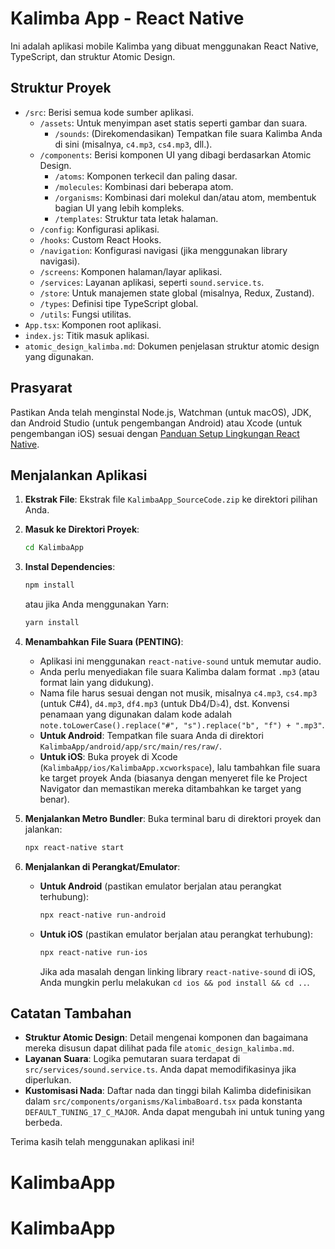 # Kalimba App - React Native

Ini adalah aplikasi mobile Kalimba yang dibuat menggunakan React Native, TypeScript, dan struktur Atomic Design.

## Struktur Proyek

- `/src`: Berisi semua kode sumber aplikasi.
  - `/assets`: Untuk menyimpan aset statis seperti gambar dan suara.
    - `/sounds`: (Direkomendasikan) Tempatkan file suara Kalimba Anda di sini (misalnya, `c4.mp3`, `cs4.mp3`, dll.).
  - `/components`: Berisi komponen UI yang dibagi berdasarkan Atomic Design.
    - `/atoms`: Komponen terkecil dan paling dasar.
    - `/molecules`: Kombinasi dari beberapa atom.
    - `/organisms`: Kombinasi dari molekul dan/atau atom, membentuk bagian UI yang lebih kompleks.
    - `/templates`: Struktur tata letak halaman.
  - `/config`: Konfigurasi aplikasi.
  - `/hooks`: Custom React Hooks.
  - `/navigation`: Konfigurasi navigasi (jika menggunakan library navigasi).
  - `/screens`: Komponen halaman/layar aplikasi.
  - `/services`: Layanan aplikasi, seperti `sound.service.ts`.
  - `/store`: Untuk manajemen state global (misalnya, Redux, Zustand).
  - `/types`: Definisi tipe TypeScript global.
  - `/utils`: Fungsi utilitas.
- `App.tsx`: Komponen root aplikasi.
- `index.js`: Titik masuk aplikasi.
- `atomic_design_kalimba.md`: Dokumen penjelasan struktur atomic design yang digunakan.

## Prasyarat

Pastikan Anda telah menginstal Node.js, Watchman (untuk macOS), JDK, dan Android Studio (untuk pengembangan Android) atau Xcode (untuk pengembangan iOS) sesuai dengan [Panduan Setup Lingkungan React Native](https://reactnative.dev/docs/environment-setup).

## Menjalankan Aplikasi

1.  **Ekstrak File**: Ekstrak file `KalimbaApp_SourceCode.zip` ke direktori pilihan Anda.
2.  **Masuk ke Direktori Proyek**:
    ```bash
    cd KalimbaApp
    ```
3.  **Instal Dependencies**:
    ```bash
    npm install
    ```
    atau jika Anda menggunakan Yarn:
    ```bash
    yarn install
    ```
4.  **Menambahkan File Suara (PENTING)**:
    - Aplikasi ini menggunakan `react-native-sound` untuk memutar audio.
    - Anda perlu menyediakan file suara Kalimba dalam format `.mp3` (atau format lain yang didukung).
    - Nama file harus sesuai dengan not musik, misalnya `c4.mp3`, `cs4.mp3` (untuk C#4), `d4.mp3`, `df4.mp3` (untuk Db4/D♭4), dst. Konvensi penamaan yang digunakan dalam kode adalah `note.toLowerCase().replace("#", "s").replace("b", "f") + ".mp3"`.
    - **Untuk Android**: Tempatkan file suara Anda di direktori `KalimbaApp/android/app/src/main/res/raw/`.
    - **Untuk iOS**: Buka proyek di Xcode (`KalimbaApp/ios/KalimbaApp.xcworkspace`), lalu tambahkan file suara ke target proyek Anda (biasanya dengan menyeret file ke Project Navigator dan memastikan mereka ditambahkan ke target yang benar).

5.  **Menjalankan Metro Bundler**:
    Buka terminal baru di direktori proyek dan jalankan:
    ```bash
    npx react-native start
    ```

6.  **Menjalankan di Perangkat/Emulator**:
    - **Untuk Android** (pastikan emulator berjalan atau perangkat terhubung):
      ```bash
      npx react-native run-android
      ```
    - **Untuk iOS** (pastikan emulator berjalan atau perangkat terhubung):
      ```bash
      npx react-native run-ios
      ```
      Jika ada masalah dengan linking library `react-native-sound` di iOS, Anda mungkin perlu melakukan `cd ios && pod install && cd ..`.

## Catatan Tambahan

- **Struktur Atomic Design**: Detail mengenai komponen dan bagaimana mereka disusun dapat dilihat pada file `atomic_design_kalimba.md`.
- **Layanan Suara**: Logika pemutaran suara terdapat di `src/services/sound.service.ts`. Anda dapat memodifikasinya jika diperlukan.
- **Kustomisasi Nada**: Daftar nada dan tinggi bilah Kalimba didefinisikan dalam `src/components/organisms/KalimbaBoard.tsx` pada konstanta `DEFAULT_TUNING_17_C_MAJOR`. Anda dapat mengubah ini untuk tuning yang berbeda.

Terima kasih telah menggunakan aplikasi ini!
# KalimbaApp
# KalimbaApp
